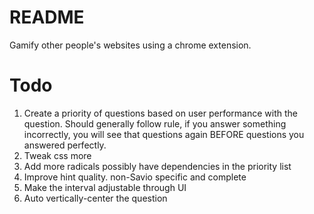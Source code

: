 # README #

Gamify other people's websites using a chrome extension.

# Todo

1. Create a priority of questions based on user performance with the question. Should generally follow rule, if you answer something incorrectly, you will see that questions again BEFORE questions you answered perfectly.
2. Tweak css more
3. Add more radicals possibly have dependencies in the priority list
4. Improve hint quality. non-Savio specific and complete
5. Make the interval adjustable through UI
6. Auto vertically-center the question